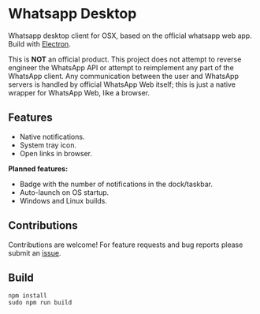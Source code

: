 # Whatsapp Desktop

Whatsapp desktop client for OSX, based on the official whatsapp web app. Build with [Electron](http://electron.atom.io/).  

This is **NOT** an official product. This project does not attempt to reverse engineer the WhatsApp API or attempt to reimplement any part of the WhatsApp client. Any communication between the user and WhatsApp servers is handled by official WhatsApp Web itself; this is just a native wrapper for WhatsApp Web, like a browser.

## Features

* Native notifications.  
* System tray icon.  
* Open links in browser.  

**Planned features:**  

* Badge with the number of notifications in the dock/taskbar.  
* Auto-launch on OS startup.  
* Windows and Linux builds.  

## Contributions

Contributions are welcome! For feature requests and bug reports please submit an [issue](https://github.com/bcalik/whatsapp-desktop/issues).

## Build

`npm install`  
`sudo npm run build`  